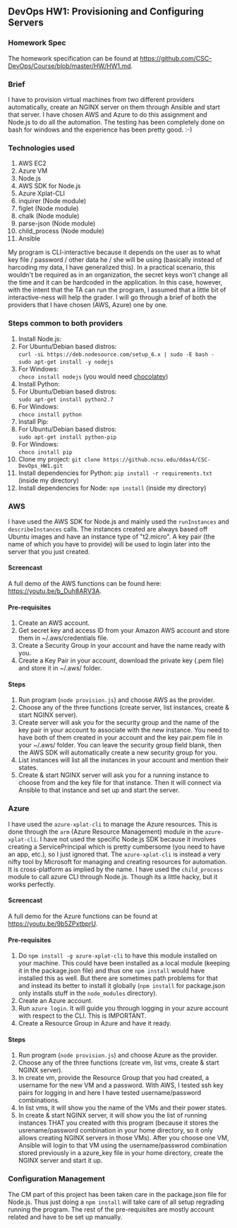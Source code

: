 ## DevOps HW1: Provisioning and Configuring Servers

### Homework Spec

The homework specification can be found at https://github.com/CSC-DevOps/Course/blob/master/HW/HW1.md. 

### Brief

I have to provision virtual machines from two different providers automatically, create an NGINX server on them through Ansible and start that server. I have chosen AWS and Azure to do this assignment and Node.js to do all the automation. The testing has been completely done on bash for windows and the experience has been pretty good. :-) 

### Technologies used

1. AWS EC2
2. Azure VM
3. Node.js
4. AWS SDK for Node.js
5. Azure Xplat-CLI 
6. inquirer (Node module)
7. figlet (Node module)
8. chalk (Node module)
9. parse-json (Node module)
10. child_process (Node module)
11. Ansible

My program is CLI-interactive because it depends on the user as to what key file / password / other data he / she will be using (basically instead of harcoding my data, I have generalized this). In a practical scenario, this wouldn't be required as in an organization, the secret keys won't change all the time and it can be hardcoded in the application. In this case, however, with the intent that the TA can run the program, I assumed that a little bit of interactive-ness will help the grader. I will go through a brief of both the providers that I have chosen (AWS, Azure) one by one. 

### Steps common to both providers

1. Install Node.js:
  1. For Ubuntu/Debian based distros:<br> `curl -sL https://deb.nodesource.com/setup_6.x | sudo -E bash -` <br>
`sudo apt-get install -y nodejs`
  2. For Windows: <br> `choco install nodejs` (you would need [chocolatey](https://chocolatey.org/install))
2. Install Python:
  1. For Ubuntu/Debian based distros:<br> `sudo apt-get install python2.7`
  2. For Windows: <br> `choco install python`
3. Install Pip:
  1. For Ubuntu/Debian based distros:<br> `sudo apt-get install python-pip`
  2. For Windows: <br> `choco install pip`
3. Clone my project: `git clone https://github.ncsu.edu/ddas4/CSC-DevOps_HW1.git`
4. Install dependencies for Python: `pip install -r requirements.txt` (inside my directory)
5. Install dependencies for Node: `npm install` (inside my directory)

### AWS

I have used the AWS SDK for Node.js and mainly used the `runInstances` and `describeInstances` calls. The instances created are always based off Ubuntu images and have an instance type of "t2.micro". A key pair (the name of which you have to provide) will be used to login later into the server that you just created.

#### Screencast 

A full demo of the AWS functions can be found here: https://youtu.be/b_Duh8ARV3A.

#### Pre-requisites

1. Create an AWS account.
2. Get secret key and access ID from your Amazon AWS account and store them in ~/.aws/credentials file.
2. Create a Security Group in your account and have the name ready with you. 
3. Create a Key Pair in your account, download the private key (.pem file) and store it in ~/.aws/ folder.

#### Steps

1. Run program (`node provision.js`) and choose AWS as the provider.
2. Choose any of the three functions (create server, list instances, create & start NGINX server).
3. Create server will ask you for the security group and the name of the key pair in your account to associate with the new instance. You need to have both of them created in your account and the key pair.pem file in your ~/.aws/ folder. You can leave the security group field blank, then the AWS SDK will automatically create a new security group for you. 
4. List instances will list all the instances in your account and mention their states.
5. Create & start NGINX server will ask you for a running instance to choose from and the key file for that instance. Then it will connect via Ansible to that instance and set up and start the server. 

### Azure

I have used the `azure-xplat-cli` to manage the Azure resources. This is done through the `arm` (Azure Resource Management) module in the `azure-xplat-cli`. I have not used the specific Node.js SDK because it involves creating a ServicePrincipal which is pretty cumbersome (you need to have an app, etc.), so I just ignored that. The `azure-xplat-cli` is instead a very nifty tool by Microsoft for managing and creating resources for automation. It is cross-platform as implied by the name. I have used the `child_process` module to call azure CLI through Node.js. Though its a little hacky, but it works perfectly. 

#### Screencast 

A full demo for the Azure functions can be found at https://youtu.be/9b5ZPxtbprU.

#### Pre-requisites

1. Do `npm install -g azure-xplat-cli` to have this module installed on your machine. This could have been installed as a local module (keeping it in the package.json file) and thus one `npm install` would have installed this as well. But there are sometimes path problems for that and instead its better to install it globally (`npm install` for package.json only installs stuff in the `node_modules` directory). 
2. Create an Azure account. 
3. Run `azure login`. It will guide you through logging in your azure account with respect to the CLI. This is IMPORTANT.
4. Create a Resource Group in Azure and have it ready.

#### Steps

1. Run program (`node provision.js`) and choose Azure as the provider. 
2. Choose any of the three functions (create vm, list vms, create & start NGINX server).
3. In create vm, provide the Resource Group that you had created, a username for the new VM and a password. With AWS, I tested ssh key pairs for logging in and here I have tested username/password combinations. 
4. In list vms, it will show you the name of the VMs and their power states. 
5. In create & start NGINX server, it will show you the list of running instances THAT you created with this program (because it stores the usrename/password combination in your home directory, so it only allows creating NGINX servers in those VMs). After you choose one VM, Ansible will login to that VM using the username/passwrod combination stored previously in a azure_key file in your home directory, create the NGINX server and start it up. 

### Configuration Management

The CM part of this project has been taken care in the package.json file for Node.js. Thus just doing a `npm install` will take care of all setup regrading running the program. The rest of the pre-requisites are mostly account related and have to be set up manually. 
